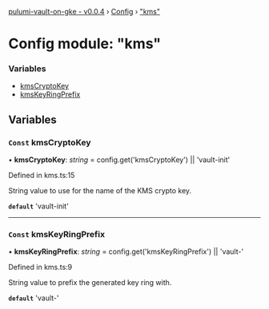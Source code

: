 [pulumi-vault-on-gke - v0.0.4](../../README.md) › [Config](../README.md) › ["kms"](_kms_.md)

# Config module: "kms"

### Variables

* [kmsCryptoKey](_kms_.md#const-kmscryptokey)
* [kmsKeyRingPrefix](_kms_.md#const-kmskeyringprefix)

## Variables

### `Const` kmsCryptoKey

• **kmsCryptoKey**: *string* = config.get('kmsCryptoKey') || 'vault-init'

Defined in kms.ts:15

String value to use for the name of the KMS crypto key.

**`default`** 'vault-init'

___

### `Const` kmsKeyRingPrefix

• **kmsKeyRingPrefix**: *string* = config.get('kmsKeyRingPrefix') || 'vault-'

Defined in kms.ts:9

String value to prefix the generated key ring with.

**`default`** 'vault-'
